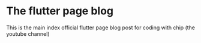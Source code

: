 # The flutter page blog

This is the main index official flutter page blog post for coding with chip (the youtube channel)
